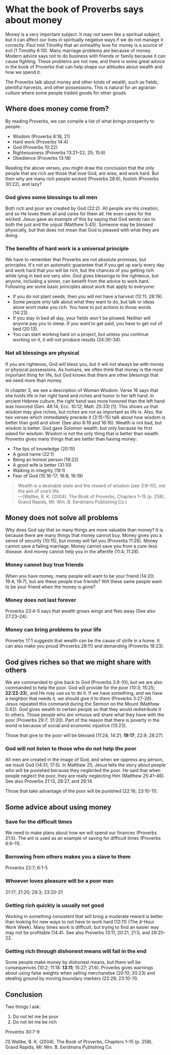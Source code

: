 # What the book of Proverbs says about money

Money is a very important subject. It may not seem like a spiritual subject, but it can affect our lives in spiritually negative ways if we do not manage it correctly. Paul told Timothy that an unhealthy love for money is a source of evil (1 Timothy 6:10). Many marriage problems are because of money. Modern advice says not to do business with friends or family because it can cause fighting. These problems are not new, and there is some great advice in the book of Proverbs that can help shape our attitudes about wealth and how we spend it.

The Proverbs talk about money and other kinds of wealth, such as fields, plentiful harvests, and other possessions. This is natural for an agrarian culture where some people traded goods for other goods.

## Where does money come from?

By reading Proverbs, we can compile a list of what brings prosperity to people:

* Wisdom (Proverbs 8:18, 21)
* Hard work (Proverbs 14:4)
* God (Proverbs 10:22)
* Righteousness (Proverbs 13:21&ndash;22, 25; 15:6)
* Obedience (Proverbs 13:18)

Reading the above verses, you might draw the conclusion that the only people that are rich are those that love God, are wise, and work hard. But then why are many rich people wicked (Proverbs 28:6), foolish (Proverbs 30:22), and lazy? 

### God gives some blessings to all men

Both rich and poor are created by God (22:2). All people are His creation, and so He loves them all and cares for them all. He even cares for the wicked. Jesus gave an example of this by saying that God sends rain to both the just and the unjust (Matthew 5:45). Someone may be blessed physically, but that does not mean that God is pleased with what they are doing.

### The benefits of hard work is a universal principle

We have to remember that Proverbs are not absolute promises, but principles. It's not an automatic guarantee that if you get up early every day and work hard that you will be rich, but the chances of you getting rich while lying in bed are very slim. God gives blessings to the righteous, but anyone, including a sinner, can benefit from the advice to work hard. Following are some basic principles about work that apply to everyone:

* If you do not plant seeds, then you will not have a harvest (12:11; 28:19).
* Some people only talk about what they want to do, but talk or ideas alone wont make you rich. You have to put actions to those words (14:23).
* If you stay in bed all day, your fields won't be plowed. Neither will anyone pay you to sleep. If you want to get paid, you have to get out of bed (20:13).
* You can start working hard on a project, but unless you continue working on it, it will not produce results (24:30&ndash;34).

### Not all blessings are physical

If you are righteous, God will bless you, but it will not always be with money or physical possessions. As humans, we often think that money is the most important thing for life, but God knows that there are other blessings that we need more than money.

In chapter 3, we see a description of Woman Wisdom. Verse 16 says that she holds life in her right hand and riches and honor in her left hand. In ancient Hebrew culture, the right hand was more honored than the left hand was honored (Gen. 48:14; Ecc. 10:12; Matt. 25:33) [1]. This shows us that wisdom may give riches, but riches are not as important as life is. Also, the two verses which immediately precede it (3:15&ndash;15) talk about how wisdom is better than gold and silver (See also 8:19 and 16:16). Wealth is not bad, but wisdom is better. God gave Solomon wealth, but only because he first asked for wisdom. Wisdom is not the only thing that is better than wealth. Proverbs gives many things that are better than having money:

* The lips of knowledge (20:15)
* A good name (22:1)
* Being an honest person (19:22)
* A good wife is better (31:10)
* Walking in integrity (19:1)
* Fear of God (15:16-17; 16:8; 16:19)

> Wealth is a desirable state and the reward of wisdom (see 3:9–10), not the aim of one’s life.  
> &mdash;(Waltke, B. K. (2004). The Book of Proverbs, Chapters 1–15 (p. 258). Grand Rapids, MI: Wm. B. Eerdmans Publishing Co.)

## Money does not solve all problems

Why does God say that so many things are more valuable than money? It is because there are many things that money cannot buy. Money gives you a sense of security (10:15), but money will fail you (Proverbs 11:28). Money cannot save a failing marriage. Money cannot save you from a cure-less disease. And money cannot help you in the afterlife (11:4; 11:28).

### Money cannot buy true friends

When you have money, many people will want to be your friend (14:20; 19:4; 19:7), but are these people true friends? Will these same people want to be your friend when the money is gone?

### Money does not last forever

Proverbs 23:4&ndash;5 says that wealth grows wings and flies away (See also 27:23&ndash;24). 

### Money can bring problems to your life

Proverbs 17:1 suggests that wealth can be the cause of strife in a home. It can also make you proud (Proverbs 28:11) and demanding (Proverbs 18:23).

## God gives riches so that we might share with others

We are commanded to give back to God (Proverbs 3:9-10), but we are also commanded to help the poor. God will provide for the poor (10:3; 15:25; **22:22-23**), and He may use us to do it. If we have something, and we have a neighbor that needs it, we should give it to them (Proverbs 3:27-28). Jesus repeated this command during the Sermon on the Mount (Matthew 5:42). God gives wealth to certain people so that they would redistribute it to others. Those people who are virtuous will share what they have with the poor (Proverbs 29:7; 31:20). Part of the reason that there is poverty in the world is because of social and economic injustice (13:23). 

Those that give to the poor will be blessed (11:24; 14:21; **19:17**; 22:9; 28:27).

### God will not listen to those who do not help the poor

All men are created in the image of God, and when we oppress any person, we insult God (14:31; 17:5). In Matthew 25, Jesus tells the story about people who will be punished because they neglected the poor. He said that when people neglect the poor, they are really neglecting Him (Matthew 25:41&ndash;46). See also Proverbs 21:13, 28:27, and 29:14.

Those that take advantage of the poor will be punished (22:16; 23:10-11).

## Some advice about using money

### Save for the difficult times

We need to make plans about how we will spend our finances (Proverbs 21:5). The ant is used as an example of saving for difficult times (Proverbs 6:6&ndash;11).

### Borrowing from others makes you a slave to them

Proverbs 22:7; 6:1-5

<!--?? 22:26-27-->

### Whoever loves pleasure will be a poor man

21:17; 21:20; 29:3; 23:20-21

### Getting rich quickly is usually not good

Working in something consistent that will bring a moderate reward is better than looking for new ways to not have to work hard (12:11) (The 4-Hour Work Week). Many times work is difficult, but trying to find an easier way may not be profitable (14:4). See also Proverbs 13:11, 20:21, 21:5, and 28:20-22.

### Getting rich through dishonest means will fail in the end

Some people make money by dishonest means, but there will be consequences (10:2; 11:18: **13:11**; 15:27; 21:6). Proverbs gives warnings about using false weights when selling merchandise (20:10; 20:23) and stealing ground by moving boundary markers (22:28; 23:10-11).

## Conclusion

Two things I ask:

1. Do not let me be poor
2. Do not let me be rich

Proverbs 30:7-9

<!--

18:11 says that it's strength is in partially in his own mind. (Interestingly, the verse before this talks about the name of the Lord being a strong tower)

********************

?? Does the Bible condone bribes? 17:8; 17:23; 18:16

*******************************************

?? What does 17:16 mean?

*****************************************

?? 28:8 

*********************************************

?? 13:7

***********************************************

?? 13:8 The rich are in danger of being kidnapped for ransom money. The poor do not face the same threat.

**********************************************

?? 13:22

**********************************************

?? 28:3 A poor man that oppresses the poor

-->

[1] Waltke, B. K. (2004). The Book of Proverbs, Chapters 1–15 (p. 258). Grand Rapids, MI: Wm. B. Eerdmans Publishing Co.